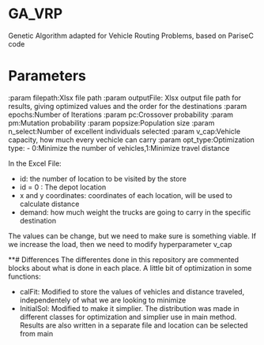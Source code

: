 # GA_VRP
Genetic Algorithm adapted for Vehicle Routing Problems, based on PariseC code

# Parameters
 :param filepath:Xlsx file path
 :param outputFile: Xlsx output file path for results, giving optimized values and the order for the destinations
 :param epochs:Number of Iterations
 :param pc:Crossover probability
 :param pm:Mutation probability
 :param popsize:Population size
 :param n_select:Number of excellent individuals selected
 :param v_cap:Vehicle capacity, how much every vechicle can carry
 :param opt_type:Optimization type:
      - 0:Minimize the number of vehicles,1:Minimize travel distance
      
 In the Excel File:
 - id: the number of location to be visited by the store
 - id = 0 : The depot location
 - x and y coordinates: coordinates of each location, will be used to calculate distance
 - demand: how much weight the trucks are going to carry in the specific destination

The values can be change, but we need to make sure is something viable.
If we increase the load, then we need to modify hyperparameter v_cap
 

**# Differences
The differentes done in this repository are commented blocks about what is done in each place.
A little bit of optimization in some functions:
  - calFit: Modified to store the values of vehicles and distance traveled, independentely of what we are looking to minimize
  - InitialSol: Modified to make it simplier.
The distribution was made in different classes for optimization and simplier use in main method.
Results are also written in a separate file and location can be selected from main



